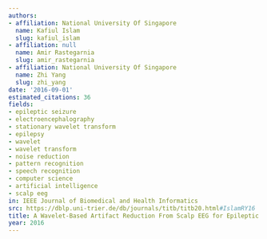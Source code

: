 ```yaml
---
authors:
- affiliation: National University Of Singapore
  name: Kafiul Islam
  slug: kafiul_islam
- affiliation: null
  name: Amir Rastegarnia
  slug: amir_rastegarnia
- affiliation: National University Of Singapore
  name: Zhi Yang
  slug: zhi_yang
date: '2016-09-01'
estimated_citations: 36
fields:
- epileptic seizure
- electroencephalography
- stationary wavelet transform
- epilepsy
- wavelet
- wavelet transform
- noise reduction
- pattern recognition
- speech recognition
- computer science
- artificial intelligence
- scalp eeg
in: IEEE Journal of Biomedical and Health Informatics
src: https://dblp.uni-trier.de/db/journals/titb/titb20.html#IslamRY16
title: A Wavelet-Based Artifact Reduction From Scalp EEG for Epileptic Seizure Detection
year: 2016
---
```


